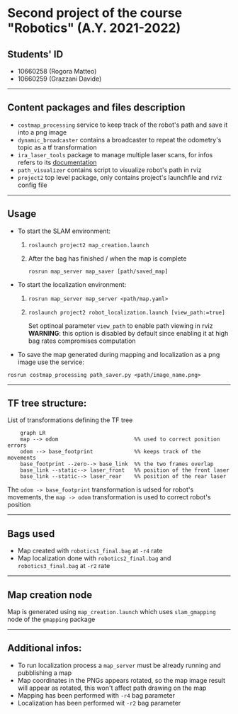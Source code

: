# Second project of the course "Robotics" (A.Y. 2021-2022)

## Students' ID
- 10660258 (Rogora Matteo)
- 10660259 (Grazzani Davide)

---

## Content packages and files description
- `costmap_processing` service to keep track of the robot's path and save it into a png image
- `dynamic_broadcaster` contains a broadcaster to repeat the odometry's topic as a tf transformation
- `ira_laser_tools` package to manage multiple laser scans, for infos refers to its [documentation](https://arxiv.org/abs/1411.1086)
- `path_visualizer` contains script to visualize robot's path in rviz
- `project2` top level package, only contains project's launchfile and rviz config file

---
## Usage

- To start the SLAM environment:
    1. ```
       roslaunch project2 map_creation.launch
       ```
    2. After the bag has finished / when the map is complete
       ```
       rosrun map_server map_saver [path/saved_map]
       ```
- To start the localization environment:
    1. ```
       rosrun map_server map_server <path/map.yaml>
       ```
    2. ```
       roslaunch project2 robot_localization.launch [view_path:=true]
       ```
       Set optinoal parameter `view_path` to enable path viewing in rviz\
        **WARNING**: this option is disabled by default since enabling it at high bag rates compromises computation


- To save the map generated during mapping and localization as a png image use the service:
```
rosrun costmap_processing path_saver.py <path/image_name.png>
```

---

## TF tree structure:
List of transformations defining the TF tree
```mermaid
    graph LR
    map --> odom                        %% used to correct position errors
    odom --> base_footprint             %% keeps track of the movements
    base_footprint --zero--> base_link  %% the two frames overlap
    base_link --static--> laser_front   %% position of the front laser
    base_link --static--> laser_rear    %% position of the rear laser
```
The `odom -> base_footprint` transformation is udsed for robot's movements, the `map -> odom` transformation is used to correct robot's position

---

## Bags used
- Map created with `robotics1_final.bag` at `-r4` rate
- Map localization done with `robotics2_final.bag` and `robotics3_final.bag` at `-r2` rate

---

## Map creation node
Map is generated using `map_creation.launch` which uses `slam_gmapping` node of the `gmapping` package

---


## Additional infos:
- To run localization process a `map_server` must be already running and pubblishing a map
- Map coordinates in the PNGs appears rotated, so the map image result will appear as rotated, this won't affect path drawing on the map
- Mapping has been performed with `-r4` bag parameter
- Localization has been performed wit `-r2` bag parameter
